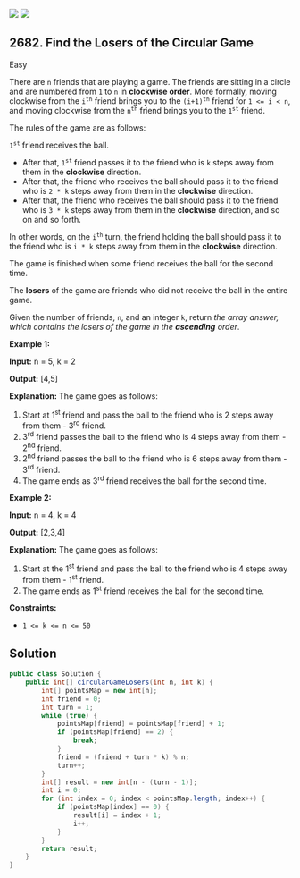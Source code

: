 [![](https://img.shields.io/github/stars/javadev/LeetCode-in-Java?label=Stars&style=flat-square)](https://github.com/javadev/LeetCode-in-Java)
[![](https://img.shields.io/github/forks/javadev/LeetCode-in-Java?label=Fork%20me%20on%20GitHub%20&style=flat-square)](https://github.com/javadev/LeetCode-in-Java/fork)

## 2682\. Find the Losers of the Circular Game

Easy

There are `n` friends that are playing a game. The friends are sitting in a circle and are numbered from `1` to `n` in **clockwise order**. More formally, moving clockwise from the <code>i<sup>th</sup></code> friend brings you to the <code>(i+1)<sup>th</sup></code> friend for `1 <= i < n`, and moving clockwise from the <code>n<sup>th</sup></code> friend brings you to the <code>1<sup>st</sup></code> friend.

The rules of the game are as follows:

<code>1<sup>st</sup></code> friend receives the ball.

*   After that, <code>1<sup>st</sup></code> friend passes it to the friend who is `k` steps away from them in the **clockwise** direction.
*   After that, the friend who receives the ball should pass it to the friend who is `2 * k` steps away from them in the **clockwise** direction.
*   After that, the friend who receives the ball should pass it to the friend who is `3 * k` steps away from them in the **clockwise** direction, and so on and so forth.

In other words, on the <code>i<sup>th</sup></code> turn, the friend holding the ball should pass it to the friend who is `i * k` steps away from them in the **clockwise** direction.

The game is finished when some friend receives the ball for the second time.

The **losers** of the game are friends who did not receive the ball in the entire game.

Given the number of friends, `n`, and an integer `k`, return _the array answer, which contains the losers of the game in the **ascending** order_.

**Example 1:**

**Input:** n = 5, k = 2

**Output:** [4,5]

**Explanation:** The game goes as follows: 
1) Start at 1<sup>st</sup> friend and pass the ball to the friend who is 2 steps away from them - 3<sup>rd</sup> friend. 
2) 3<sup>rd</sup> friend passes the ball to the friend who is 4 steps away from them - 2<sup>nd</sup> friend. 
3) 2<sup>nd</sup> friend passes the ball to the friend who is 6 steps away from them - 3<sup>rd</sup> friend. 
4) The game ends as 3<sup>rd</sup> friend receives the ball for the second time.

**Example 2:**

**Input:** n = 4, k = 4

**Output:** [2,3,4]

**Explanation:** The game goes as follows: 
1) Start at the 1<sup>st</sup> friend and pass the ball to the friend who is 4 steps away from them - 1<sup>st</sup> friend. 
2) The game ends as 1<sup>st</sup> friend receives the ball for the second time.

**Constraints:**

*   `1 <= k <= n <= 50`

## Solution

```java
public class Solution {
    public int[] circularGameLosers(int n, int k) {
        int[] pointsMap = new int[n];
        int friend = 0;
        int turn = 1;
        while (true) {
            pointsMap[friend] = pointsMap[friend] + 1;
            if (pointsMap[friend] == 2) {
                break;
            }
            friend = (friend + turn * k) % n;
            turn++;
        }
        int[] result = new int[n - (turn - 1)];
        int i = 0;
        for (int index = 0; index < pointsMap.length; index++) {
            if (pointsMap[index] == 0) {
                result[i] = index + 1;
                i++;
            }
        }
        return result;
    }
}
```